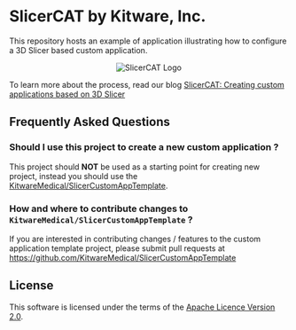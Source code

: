 SlicerCAT by Kitware, Inc.
==========================

This repository hosts an example of application illustrating how to configure a 3D Slicer based custom application.

<p align="center">
  <img src="Applications/SlicerCATApp/Resources/Images/LogoFull.png" alt="SlicerCAT Logo"/>
</p>

To learn more about the process, read our blog [SlicerCAT: Creating custom applications based on 3D Slicer](https://blog.kitware.com/slicercat-creating-custom-applications-based-on-3d-slicer)

## Frequently Asked Questions

### Should I use this project to create a new custom application ?

This project should **NOT** be used as a starting point for creating new project, instead you should use the [KitwareMedical/SlicerCustomAppTemplate](https://github.com/KitwareMedical/SlicerCustomAppTemplate#readme).


### How and where to contribute changes to `KitwareMedical/SlicerCustomAppTemplate` ?

If you are interested in contributing changes / features to the custom application template project, please submit pull requests at https://github.com/KitwareMedical/SlicerCustomAppTemplate

## License

This software is licensed under the terms of the [Apache Licence Version 2.0](LICENSE).
